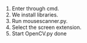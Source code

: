 1. Enter through cmd.
2. We install libraries.
3. Run mousescanner.py.
4. Select the screen extension.
5. Start OpenCV.py
done
